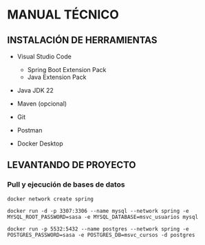 # MANUAL TÉCNICO

## INSTALACIÓN DE HERRAMIENTAS

*  Visual Studio Code
    * Spring Boot Extension Pack
    * Java Extension Pack

*  Java JDK 22

*  Maven (opcional)

*  Git

*  Postman

* Docker Desktop

## LEVANTANDO DE PROYECTO

### Pull y ejecución de bases de datos

`docker network create spring`

`docker run -d -p 3307:3306 --name mysql --network spring -e MYSQL_ROOT_PASSWORD=sasa -e MYSQL_DATABASE=msvc_usuarios mysql`

`docker run -p 5532:5432 --name postgres --network spring -e POSTGRES_PASSWORD=sasa -e POSTGRES_DB=msvc_cursos -d postgres`

